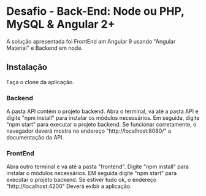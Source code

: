 # Desafio - Back-End: Node ou PHP, MySQL & Angular 2+

A solução apresentada foi FrontEnd am Angular 9 usando "Angular Material" e Backend em node.


## Instalação
Faça o clone da aplicação.

### Backend
A pasta API contém o projeto backend. Abra o terminal, vá até a pasta API e digite "npm install" para instalar os módulos necessários.
Em seguida, digite "npm start" para executar o projeto backend. 
Se funcionar corretamente, o navegador deverá mostra no endereço "http://localhost:8080/" a documentação da API.


### FrontEnd
Abra outro terminal e vá até a pasta "frontend". Digite "npm install" para instalar o módulos necessários.
EM seguida digite "npm start" para executar o projeto backend.
Se estiver tudo ok, o endereço "http://localhost:4200" Deverá exibir a aplicação.

